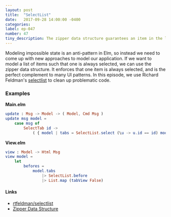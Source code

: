```yaml
---
layout: post
title:  "SelectList"
date:   2017-09-28 14:00:00 -0400
categories:
label: ep-047
number: 47
tiny_description: The zipper data structure guarantees an item in the list will always be selected.
---
```


Modeling impossible state is an anti-pattern in Elm, so instead we need to come up with new approaches to model our application. If we want to model a list of items such that one is always selected, we can use the zipper data structure. It enforces that one item is always selected, and is the perfect complement to many UI patterns. In this episode, we use Richard Feldman's [selectlist](http://package.elm-lang.org/packages/rtfeldman/selectlist/latest) to clean up problematic code.

### Examples

**Main.elm**

```elm
update : Msg -> Model -> ( Model, Cmd Msg )
update msg model =
    case msg of
        SelectTab id ->
            ( { model | tabs = SelectList.select (\u -> u.id == id) model.tabs }, Cmd.none )
```

**View.elm**

```elm
view : Model -> Html Msg
view model =
    let
        befores =
            model.tabs
                |> SelectList.before
                |> List.map (tabView False)
```

#### Links

* [rtfeldman/selectlist](http://package.elm-lang.org/packages/rtfeldman/selectlist/latest)
* [Zipper Data Structure](https://en.wikipedia.org/wiki/Zipper_(data_structure))
